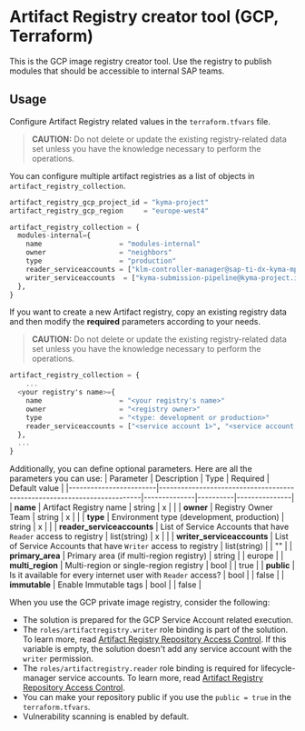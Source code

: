 # Artifact Registry creator tool (GCP, Terraform)

This is the GCP image registry creator tool. Use the registry to publish modules that should be accessible to internal SAP teams.

## Usage

Configure Artifact Registry related values in the `terraform.tfvars` file. 
> **CAUTION:** Do not delete or update the existing registry-related data set unless you have the knowledge necessary to perform the operations.


You can configure multiple artifact registries as a list of objects in `artifact_registry_collection`.

```terraform
artifact_registry_gcp_project_id = "kyma-project"
artifact_registry_gcp_region     = "europe-west4"

artifact_registry_collection = {
  modules-internal={
    name                   = "modules-internal"
    owner                  = "neighbors"
    type                   = "production"
    reader_serviceaccounts = ["klm-controller-manager@sap-ti-dx-kyma-mps-dev.iam.gserviceaccount.com", "klm-controller-manager@sap-ti-dx-kyma-mps-stage.iam.gserviceaccount.com", "klm-controller-manager@sap-ti-dx-kyma-mps-prod.iam.gserviceaccount.com"]
    writer_serviceaccounts  = ["kyma-submission-pipeline@kyma-project.iam.gserviceaccount.com"]
  },
}
```
If you want to create a new Artifact registry, copy an existing registry data and then modify the **required** parameters according to your needs. 
> **CAUTION:** Do not delete or update the existing registry-related data set unless you have the knowledge necessary to perform the operations.

```terraform
artifact_registry_collection = {
    ...
  <your registry's name>={
    name                   = "<your registry's name>"
    owner                  = "<registry owner>"
    type                   = "<type: development or production>"
    reader_serviceaccounts = ["<service account 1>", "<service account 2>"]
  },
  ...
}
```
Additionally, you can define optional parameters. Here are all the parameters you can use:
| Parameter              | Description                                                             | Type         | Required | Default value |
|------------------------|-------------------------------------------------------------------------|--------------|----------|---------------|
| **name**                   | Artifact Registry name                                                  | string       | x        |               |
| **owner**                  | Registry Owner Team                                                     | string       | x        |               |
| **type**                   | Environment type (development, production)                              | string       | x        |               |
| **reader_serviceaccounts** | List of Service Accounts that have `Reader` access to registry          | list(string) | x        |               |
| **writer_serviceaccounts**  | List of Service Accounts that have  `Writer`  access to registry        | list(string)       |          | ""            |
| **primary_area**           | Primary area (if multi-region registry)                                 | string       |          | europe        |
| **multi_region**           | Multi-region or single-region registry                                  | bool         |          | true          |
| **public**                 | Is it available for every internet user with `Reader` access? | bool    |          | false         |
| **immutable**              | Enable Immutable tags                                                         | bool         |          | false         |

When you use the GCP private image registry, consider the following:

- The solution is prepared for the GCP Service Account related execution.
- The `roles/artifactregistry.writer` role binding is part of the solution. To learn more, read [Artifact Registry Repository Access Control](https://cloud.google.com/artifact-registry/docs/access-control). If this variable is empty, the solution doesn't add any service account with the `writer` permission.
- The `roles/artifactregistry.reader` role binding is required for lifecycle-manager service accounts. To learn more, read [Artifact Registry Repository Access Control](https://cloud.google.com/artifact-registry/docs/access-control).
- You can make your repository public if you use the `public = true` in the `terraform.tfvars`.
- Vulnerability scanning is enabled by default.